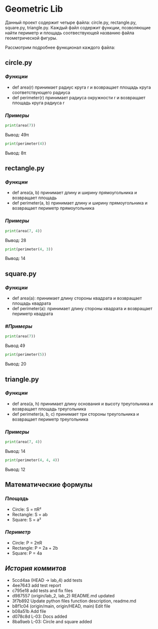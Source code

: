 # Geometric Lib

Данный проект содержит четыре файла: circle.py, rectangle.py, square.py, triangle.py. Каждый файл содержит функции, позволяющие найти периметр и площадь соотвествующей названию файла геометрической фигуры.

Рассмотрим подробнее функционал каждого файла:

## **circle.py**

### *Функции*

- def area(r) принимает радиус круга r и возвращает площадь круга соответствующего радиуса<br>
- def perimeter(r) принимает радиуса окружности r и возвращает площадь круга радиуса r

### *Примеры*

```python
print(area(7))
```
Вывод: 49π<br>
```python
print(perimeter(4))
```
Вывод: 8π<br>

## **rectangle.py**

### *Функции*

- def area(a, b) принимает длину и ширину прямоугольника и возвращает площадь<br>
- def perimeter(a, b) принимает длину и ширину прямоугольника и возвращает периметр прямоугольника

### *Примеры*

```python
print(area(7, 4))
``` 
Вывод: 28<br>
```python
print(perimeter(4, 3))
```
Вывод: 14<br>

## **square.py**

### *Функции*

- def area(a): принимает длину стороны квадрата и возвращает площадь квадрата<br>
- def perimeter(a): принимает длину стороны квадрата и возвращает периметр квадрата

### #*Примеры*
```python
print(area(7))
```
Вывод 49<br>
```python
print(perimeter(5))
```
Вывод: 20<br>

## **triangle.py**

### *Функции*

- def area(a, h) принимает длину основания и высоту треугольника и возвращает площадь треугольника<br>
- def perimeter(a, b, c) принимает три стороны треугольника и возвращает периметр треугольника

### *Примеры*

```python
print(area(7, 4))
```
Вывод: 14<br>
```python
print(perimeter(4, 4, 4))
```
Вывод: 12<br>

## Математические формулы
### *Площадь*
- Circle: S = πR²<br>
- Rectangle: S = ab<br>
- Square: S = a²<br>

### *Периметр*
- Circle: P = 2πR<br>
- Rectangle: P = 2a + 2b<br>
- Square: P = 4a<br>

## *История коммитов*
* 5ccd4aa (HEAD -> lab_4) add tests
* 4ee7643 add test report
* c795e18 add tests and fix files
* d987557 (origin/lab_2, lab_2) README.md updated
* 3f7b892 Update python files function description, readme.md
* b8f1c04 (origin/main, origin/HEAD, main) Edit file
* b08a51b Add file
* d078c8d L-03: Docs added
* 8ba9aeb L-03: Circle and square added
